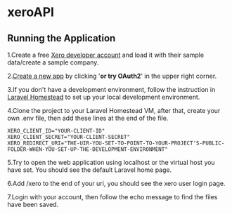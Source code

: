 # xeroAPI

## Running the Application
1.Create a free [Xero developer account](https://developer.xero.com/) and load it with their sample data/create a sample company.

2.[Create a new app](https://developer.xero.com/myapps/) by clicking '**or try OAuth2**' in the upper right corner.

3.If you don't have a development environment, follow the instruction in [Laravel Homestead](https://laravel.com/docs/6.x/homestead)
to set up your local development environment.

4.Clone the project to your Laravel Homestead VM, after that, create your own .env file, then add these lines at the end 
of the file.
```
XERO_CLIENT_ID="YOUR-CLIENT-ID"
XERO_CLIENT_SECRET="YOUR-CLIENT-SECRET"
XERO_REDIRECT_URI="THE-UIR-YOU-SET-TO-POINT-TO-YOUR-PROJECT'S-PUBLIC-FOLDER-WHEN-YOU-SET-UP-THE-DEVELOPMENT-ENVIRONMENT"
```

5.Try to open the web application using localhost or the virtual host you have set. You should see the default Laravel home
page.

6.Add /xero to the end of your uri, you should see the xero user login page.

7.Login with your account, then follow the echo message to find the files have been saved.
